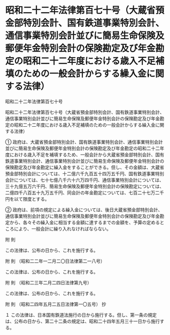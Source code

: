 # 昭和二十二年法律第百七十号（大蔵省預金部特別会計、国有鉄道事業特別会計、通信事業特別会計並びに簡易生命保険及郵便年金特別会計の保険勘定及び年金勘定の昭和二十二年度における歳入不足補填のための一般会計からする繰入金に関する法律）

昭和二十二年法律第百七十号

昭和二十二年法律第百七十号（大蔵省預金部特別会計、国有鉄道事業特別会計、通信事業特別会計並びに簡易生命保険及郵便年金特別会計の保険勘定及び年金勘定の昭和二十二年度における歳入不足補填のための一般会計からする繰入金に関する法律）

① 政府は、大蔵省預金部特別会計、国有鉄道事業特別会計、通信事業特別会計並びに簡易生命保険及郵便年金特別会計の保険勘定及び年金勘定の昭和二十二年度における歳入不足を補填するため、一般会計から大蔵省預金部特別会計、国有鉄道事業特別会計、通信事業特別会計並びに簡易生命保険及郵便年金特別会計の保険勘定及び年金勘定に繰入金をすることができる。但し、その金額は、大蔵省預金部特別会計については、十二億六千九百五十四万五千円、国有鉄道事業特別会計については、七十七億八千六十六万四千円、通信事業特別会計については、三十九億五万六千円、簡易生命保険及郵便年金特別会計の保険勘定については、二億四千八百五十九万五千円、同会計の年金勘定については、七百二十七万二千円を以て限度とする。

② 政府は、前項の規定による繰入金については、後日大蔵省預金部特別会計、通信事業特別会計並びに簡易生命保険及郵便年金特別会計の保険勘定及び年金勘定から、各々その繰入金に相当する金額に達するまでの金額を、予算の定めるところにより、一般会計に繰り入れなければならない。

附 則

この法律は、公布の日から、これを施行する。

附 則 （昭和二二年一二月二〇日法律第二一八号）

この法律は、公布の日から、これを施行する。

附 則 （昭和二三年二月二四日法律第九号）

この法律は、公布の日から、これを施行する。

附 則 （昭和二四年五月二五日法律第一〇五号） 抄

１ この法律は、日本国有鉄道法施行の日から施行する。但し、第一条の規定は、公布の日から、第二十二条の規定は、昭和二十四年五月三十一日から施行する。
